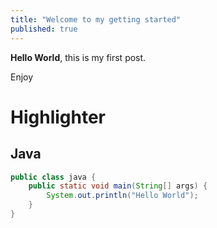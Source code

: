 ```yaml
---
title: "Welcome to my getting started"
published: true
---
```


**Hello World**, this is my first post.

Enjoy

# Highlighter

## Java
```java
public class java {
    public static void main(String[] args) {
        System.out.println("Hello World");
    }
}
```